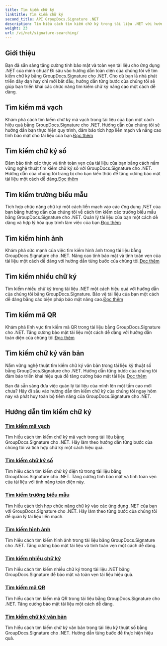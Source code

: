 ```yaml
---
title: Tìm kiếm chữ ký
linktitle: Tìm kiếm chữ ký
second_title: API GroupDocs.Signature .NET
description: Tìm hiểu cách tìm kiếm chữ ký trong tài liệu .NET với hướng dẫn GroupDocs.Signature for .NET. Tăng cường bảo mật với tìm kiếm mã vạch, kỹ thuật số, hình ảnh, văn bản và mã QR.
weight: 23
url: /vi/net/signature-searching/
---
```

## Giới thiệu

Bạn đã sẵn sàng tăng cường tính bảo mật và toàn vẹn tài liệu cho ứng dụng .NET của mình chưa? Đi sâu vào hướng dẫn toàn diện của chúng tôi về tìm kiếm chữ ký bằng GroupDocs.Signature cho .NET. Cho dù bạn là nhà phát triển dày dạn hay chỉ mới bắt đầu, hướng dẫn từng bước của chúng tôi sẽ giúp bạn triển khai các chức năng tìm kiếm chữ ký nâng cao một cách dễ dàng.

## Tìm kiếm mã vạch
 Khám phá cách tìm kiếm chữ ký mã vạch trong tài liệu của bạn một cách hiệu quả bằng GroupDocs.Signature cho .NET. Hướng dẫn của chúng tôi sẽ hướng dẫn bạn thực hiện quy trình, đảm bảo tích hợp liền mạch và nâng cao tính bảo mật cho tài liệu của bạn.[Đọc thêm](./search-for-barcode/)

## Tìm kiếm chữ ký số
 Đảm bảo tính xác thực và tính toàn vẹn của tài liệu của bạn bằng cách nắm vững nghệ thuật tìm kiếm chữ ký số với GroupDocs.Signature cho .NET. Hướng dẫn của chúng tôi trang bị cho bạn kiến thức để tăng cường bảo mật tài liệu một cách dễ dàng.[Đọc thêm](./search-for-digital-signatures/)

## Tìm kiếm trường biểu mẫu
Tích hợp chức năng chữ ký một cách liền mạch vào các ứng dụng .NET của bạn bằng hướng dẫn của chúng tôi về cách tìm kiếm các trường biểu mẫu bằng GroupDocs.Signature cho .NET. Quản lý tài liệu của bạn một cách dễ dàng và hợp lý hóa quy trình làm việc của bạn.[Đọc thêm](./search-for-form-fields/)

## Tìm kiếm hình ảnh
 Khám phá sức mạnh của việc tìm kiếm hình ảnh trong tài liệu bằng GroupDocs.Signature cho .NET. Nâng cao tính bảo mật và tính toàn vẹn của tài liệu một cách dễ dàng với hướng dẫn từng bước của chúng tôi.[Đọc thêm](./search-for-images/)

## Tìm kiếm nhiều chữ ký
 Tìm kiếm nhiều chữ ký trong tài liệu .NET một cách hiệu quả với hướng dẫn của chúng tôi bằng GroupDocs.Signature. Bảo vệ tài liệu của bạn một cách dễ dàng bằng các biện pháp bảo mật nâng cao.[Đọc thêm](./search-for-multiple-signatures/)

## Tìm kiếm mã QR
 Khám phá lĩnh vực tìm kiếm mã QR trong tài liệu bằng GroupDocs.Signature cho .NET. Tăng cường bảo mật tài liệu một cách dễ dàng với hướng dẫn toàn diện của chúng tôi.[Đọc thêm](./search-for-qr-codes/)

## Tìm kiếm chữ ký văn bản
Nắm vững nghệ thuật tìm kiếm chữ ký văn bản trong tài liệu kỹ thuật số bằng GroupDocs.Signature cho .NET. Hướng dẫn từng bước của chúng tôi đảm bảo triển khai hiệu quả để tăng cường bảo mật tài liệu.[Đọc thêm](./search-for-text-signatures/)

Bạn đã sẵn sàng đưa việc quản lý tài liệu của mình lên một tầm cao mới chưa? Hãy đi sâu vào hướng dẫn tìm kiếm chữ ký của chúng tôi ngay hôm nay và phát huy toàn bộ tiềm năng của GroupDocs.Signature cho .NET.

## Hướng dẫn tìm kiếm chữ ký
### [Tìm kiếm mã vạch](./search-for-barcode/)
Tìm hiểu cách tìm kiếm chữ ký mã vạch trong tài liệu bằng GroupDocs.Signature cho .NET. Hãy làm theo hướng dẫn từng bước của chúng tôi và tích hợp chữ ký một cách hiệu quả.
### [Tìm kiếm chữ ký số](./search-for-digital-signatures/)
Tìm hiểu cách tìm kiếm chữ ký điện tử trong tài liệu bằng GroupDocs.Signature cho .NET. Tăng cường tính bảo mật và tính toàn vẹn của tài liệu với tính năng toàn diện này.
### [Tìm kiếm trường biểu mẫu](./search-for-form-fields/)
Tìm hiểu cách tích hợp chức năng chữ ký vào các ứng dụng .NET của bạn với GroupDocs.Signature cho .NET. Hãy làm theo từng bước của chúng tôi để quản lý tài liệu liền mạch.
### [Tìm kiếm hình ảnh](./search-for-images/)
Tìm hiểu cách tìm kiếm hình ảnh trong tài liệu bằng GroupDocs.Signature cho .NET. Tăng cường bảo mật tài liệu và tính toàn vẹn một cách dễ dàng.
### [Tìm kiếm nhiều chữ ký](./search-for-multiple-signatures/)
Tìm hiểu cách tìm kiếm nhiều chữ ký trong tài liệu .NET bằng GroupDocs.Signature để bảo mật và toàn vẹn tài liệu hiệu quả.
### [Tìm kiếm mã QR](./search-for-qr-codes/)
Tìm hiểu cách tìm kiếm mã QR trong tài liệu bằng GroupDocs.Signature cho .NET. Tăng cường bảo mật tài liệu một cách dễ dàng.
### [Tìm kiếm chữ ký văn bản](./search-for-text-signatures/)
Tìm hiểu cách tìm kiếm chữ ký văn bản trong tài liệu kỹ thuật số bằng GroupDocs.Signature cho .NET. Hướng dẫn từng bước để thực hiện hiệu quả.